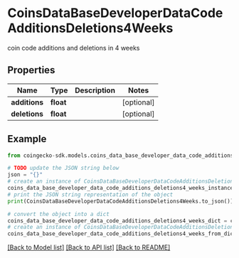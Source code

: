 # CoinsDataBaseDeveloperDataCodeAdditionsDeletions4Weeks

coin code additions and deletions in 4 weeks

## Properties

Name | Type | Description | Notes
------------ | ------------- | ------------- | -------------
**additions** | **float** |  | [optional] 
**deletions** | **float** |  | [optional] 

## Example

```python
from coingecko-sdk.models.coins_data_base_developer_data_code_additions_deletions4_weeks import CoinsDataBaseDeveloperDataCodeAdditionsDeletions4Weeks

# TODO update the JSON string below
json = "{}"
# create an instance of CoinsDataBaseDeveloperDataCodeAdditionsDeletions4Weeks from a JSON string
coins_data_base_developer_data_code_additions_deletions4_weeks_instance = CoinsDataBaseDeveloperDataCodeAdditionsDeletions4Weeks.from_json(json)
# print the JSON string representation of the object
print(CoinsDataBaseDeveloperDataCodeAdditionsDeletions4Weeks.to_json())

# convert the object into a dict
coins_data_base_developer_data_code_additions_deletions4_weeks_dict = coins_data_base_developer_data_code_additions_deletions4_weeks_instance.to_dict()
# create an instance of CoinsDataBaseDeveloperDataCodeAdditionsDeletions4Weeks from a dict
coins_data_base_developer_data_code_additions_deletions4_weeks_from_dict = CoinsDataBaseDeveloperDataCodeAdditionsDeletions4Weeks.from_dict(coins_data_base_developer_data_code_additions_deletions4_weeks_dict)
```
[[Back to Model list]](../README.md#documentation-for-models) [[Back to API list]](../README.md#documentation-for-api-endpoints) [[Back to README]](../README.md)


